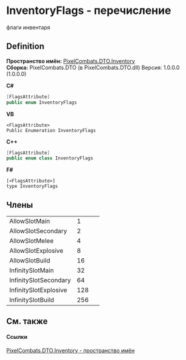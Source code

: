 # InventoryFlags - перечисление


флаги инвентаря



## Definition
**Пространство имён:** <a href="2eb2ac51-6ba2-d177-415f-8d6a8a4ae558">PixelCombats.DTO.Inventory</a>  
**Сборка:** PixelCombats.DTO (в PixelCombats.DTO.dll) Версия: 1.0.0.0 (1.0.0.0)

**C#**
``` C#
[FlagsAttribute]
public enum InventoryFlags
```
**VB**
``` VB
<FlagsAttribute>
Public Enumeration InventoryFlags
```
**C++**
``` C++
[FlagsAttribute]
public enum class InventoryFlags
```
**F#**
``` F#
[<FlagsAttribute>]
type InventoryFlags
```



## Члены
<table>
<tr>
<td>AllowSlotMain</td>
<td>1</td>
<td> </td></tr>
<tr>
<td>AllowSlotSecondary</td>
<td>2</td>
<td> </td></tr>
<tr>
<td>AllowSlotMelee</td>
<td>4</td>
<td> </td></tr>
<tr>
<td>AllowSlotExplosive</td>
<td>8</td>
<td> </td></tr>
<tr>
<td>AllowSlotBuild</td>
<td>16</td>
<td> </td></tr>
<tr>
<td>InfinitySlotMain</td>
<td>32</td>
<td> </td></tr>
<tr>
<td>InfinitySlotSecondary</td>
<td>64</td>
<td> </td></tr>
<tr>
<td>InfinitySlotExplosive</td>
<td>128</td>
<td> </td></tr>
<tr>
<td>InfinitySlotBuild</td>
<td>256</td>
<td> </td></tr>
</table>

## См. также


#### Ссылки
<a href="2eb2ac51-6ba2-d177-415f-8d6a8a4ae558">PixelCombats.DTO.Inventory - пространство имён</a>  
